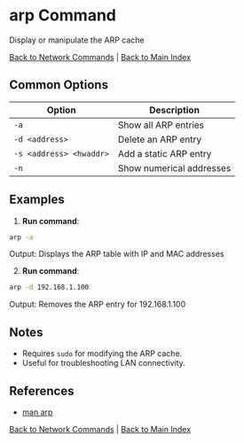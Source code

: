 # arp Command

Display or manipulate the ARP cache

[Back to Network Commands](./index.md) | [Back to Main Index](../../README.md)

## Common Options

| Option | Description |
|--------|-------------|
| `-a` | Show all ARP entries |
| `-d <address>` | Delete an ARP entry |
| `-s <address> <hwaddr>` | Add a static ARP entry |
| `-n` | Show numerical addresses |

## Examples
1. **Run command**:
```bash
arp -a
```
Output: Displays the ARP table with IP and MAC addresses

2. **Run command**:
```bash
arp -d 192.168.1.100
```
Output: Removes the ARP entry for 192.168.1.100


## Notes
- Requires `sudo` for modifying the ARP cache.
- Useful for troubleshooting LAN connectivity.

## References
- [man arp](https://man7.org/linux/man-pages/man8/arp.8.html)

[Back to Network Commands](../index.md) | [Back to Main Index](../../README.md)